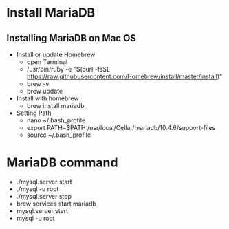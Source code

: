 # Install MariaDB

## Installing MariaDB on Mac OS
- Install or update Homebrew
  - open Terminal
  - /usr/bin/ruby -e "$(curl -fsSL https://raw.githubusercontent.com/Homebrew/install/master/install)"
  - brew -v
  - brew update
- Install with homebrew
  - brew install mariadb
- Setting Path
  - nano ~/.bash_profile
  - export PATH=$PATH:/usr/local/Cellar/mariadb/10.4.6/support-files
  - source ~/.bash_profile

# MariaDB command
- ./mysql.server start
- ./mysql -u root
- ./mysql.server stop
- brew services start mariadb
- mysql.server start
- mysql -u root